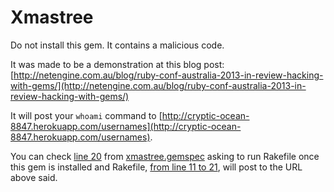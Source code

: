 # Xmastree

Do not install this gem. It contains a malicious code.

It was made to be a demonstration at this blog post: [http://netengine.com.au/blog/ruby-conf-australia-2013-in-review-hacking-with-gems/](http://netengine.com.au/blog/ruby-conf-australia-2013-in-review-hacking-with-gems/)

It will post your ``whoami`` command to [http://cryptic-ocean-8847.herokuapp.com/usernames](http://cryptic-ocean-8847.herokuapp.com/usernames).

You can check [line 20](https://github.com/bernardeli/xmastree/blob/master/xmastree.gemspec#L20) from [xmastree.gemspec](https://github.com/bernardeli/xmastree/blob/master/xmastree.gemspec) asking to run Rakefile once this gem is installed and Rakefile, [from line 11 to 21](https://github.com/bernardeli/xmastree/blob/master/Rakefile#L11-L21), will post to the URL above said.


